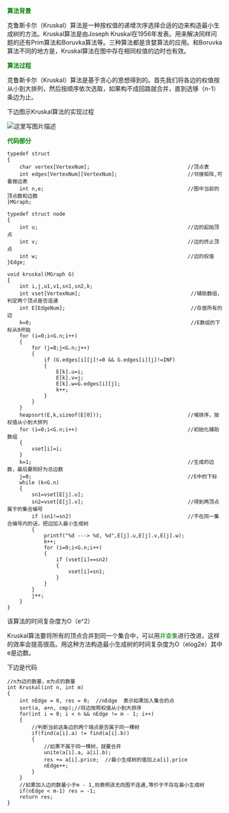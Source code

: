 <font color=green>**算法背景**</font>

克鲁斯卡尔（Kruskal）算法是一种按权值的递增次序选择合适的边来构造最小生成树的方法。Kruskal算法是由Joseph Kruskal在1956年发表。用来解决同样问题的还有Prim算法和Boruvka算法等。三种算法都是贪婪算法的应用。和Boruvka算法不同的地方是，Kruskal算法在图中存在相同权值的边时也有效。

<font color=green>**算法过程**</font>

克鲁斯卡尔（Kruskal）算法是基于贪心的思想得到的。首先我们将各边的权值按从小到大排列，然后按顺序依次选取，如果构不成回路就合并，直到选够（n-1）条边为止。

下边图示Kruskal算法的实现过程


![这里写图片描述](http://img.blog.csdn.net/20170720101405946?watermark/2/text/aHR0cDovL2Jsb2cuY3Nkbi5uZXQvcXFfMzc0MTIyMjk=/font/5a6L5L2T/fontsize/400/fill/I0JBQkFCMA==/dissolve/70/gravity/SouthEast)

<font color=green>**代码部分**</font>

```
typedef struct          
{        
    char vertex[VertexNum];                                //顶点表         
    int edges[VertexNum][VertexNum];                       //邻接矩阵,可看做边表         
    int n,e;                                               //图中当前的顶点数和边数         
}MGraph; 
 
typedef struct node  
{  
    int u;                                                 //边的起始顶点   
    int v;                                                 //边的终止顶点   
    int w;                                                 //边的权值   
}Edge; 

void kruskal(MGraph G)  
{  
    int i,j,u1,v1,sn1,sn2,k;  
    int vset[VertexNum];                                    //辅助数组，判定两个顶点是否连通   
    int E[EdgeNum];                                         //存放所有的边   
    k=0;                                                    //E数组的下标从0开始   
    for (i=0;i<G.n;i++)  
    {  
        for (j=0;j<G.n;j++)  
        {  
            if (G.edges[i][j]!=0 && G.edges[i][j]!=INF)  
            {  
                E[k].u=i;  
                E[k].v=j;  
                E[k].w=G.edges[i][j];  
                k++;  
            }  
        }  
    }     
    heapsort(E,k,sizeof(E[0]));                            //堆排序，按权值从小到大排列       
    for (i=0;i<G.n;i++)                                    //初始化辅助数组   
    {  
        vset[i]=i;  
    }  
    k=1;                                                   //生成的边数，最后要刚好为总边数   
    j=0;                                                   //E中的下标   
    while (k<G.n)  
    {   
        sn1=vset[E[j].u];  
        sn2=vset[E[j].v];                                  //得到两顶点属于的集合编号   
        if (sn1!=sn2)                                      //不在同一集合编号内的话，把边加入最小生成树   
        {
            printf("%d ---> %d, %d",E[j].u,E[j].v,E[j].w);       
            k++;  
            for (i=0;i<G.n;i++)  
            {  
                if (vset[i]==sn2)  
                {  
                    vset[i]=sn1;  
                }  
            }             
        }  
        j++;  
    }  
}  
```

该算法的时间复杂度为O（e^2）

Kruskal算法要将所有的顶点合并到同一个集合中，可以用<font color=green>并查集</font>进行改进，这样的效率会提高很高。用这种方法构造最小生成树的时间复杂度为O（elog2e）其中e是边数。

下边是代码

```
//n为边的数量，m为点的数量
int Kruskal(int n, int m)
{
    int nEdge = 0, res = 0;  //nEdge  表示如果加入集合的点
    sort(a, a+n, cmp);//将边按照权值从小到大排序
    for(int i = 0; i < n && nEdge != m - 1; i++)
    {
        //判断当前这条边的两个端点是否属于同一棵树
        if(find(a[i].a) != find(a[i].b))
        {
            //如果不属于同一棵树，就要合并
            unite(a[i].a, a[i].b);
            res += a[i].price;  //最小生成树的值加上a[i].price
            nEdge++;
        }
    }
    //如果加入边的数量小于m - 1,则表明该无向图不连通,等价于不存在最小生成树
    if(nEdge < m-1) res = -1;
    return res;
}
 
```
